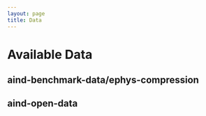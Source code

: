 ```yaml
---
layout: page
title: Data
---
```


# Available Data

## aind-benchmark-data/ephys-compression

## aind-open-data

